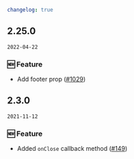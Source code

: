 ```yaml
changelog: true
```

## 2.25.0

`2022-04-22`

### 🆕 Feature

- Add footer prop ([#1029](https://github.com/arco-design/arco-design-vue/pull/1029))


## 2.3.0

`2021-11-12`

### 🆕 Feature

- Added `onClose` callback method ([#149](https://github.com/arco-design/arco-design-vue/pull/149))

